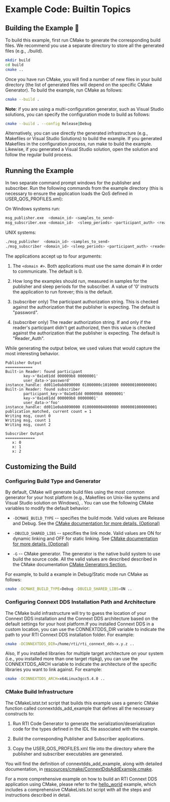 # Example Code: Builtin Topics

## Building the Example :wrench:

To build this example, first run CMake to generate the corresponding build
files. We recommend you use a separate directory to store all the generated
files (e.g., ./build).

```sh
mkdir build
cd build
cmake ..
```

Once you have run CMake, you will find a number of new files in your build
directory (the list of generated files will depend on the specific CMake
Generator). To build the example, run CMake as follows:

```sh
cmake --build .
```

**Note**: if you are using a multi-configuration generator, such as Visual
Studio solutions, you can specify the configuration mode to build as follows:

```sh
cmake --build . --config Release|Debug
```

Alternatively, you can use directly the generated infrastructure (e.g.,
Makefiles or Visual Studio Solutions) to build the example. If you generated
Makefiles in the configuration process, run make to build the example.
Likewise, if you generated a Visual Studio solution, open the solution and
follow the regular build process.

## Running the Example

In two separate command prompt windows for the publisher and subscriber. Run
the following commands from the example directory (this is necessary to ensure
the application loads the QoS defined in USER_QOS_PROFILES.xml):

On Windows systems run:

```sh
msg_publisher.exe  <domain_id> <samples_to_send>
msg_subscriber.exe <domain_id>  <sleep_periods> <participant_auth> <reader_auth>
```

UNIX systems:

```sh
./msg_publisher  <domain_id> <samples_to_send>
./msg_subscriber <domain_id> <sleep_periods> <participant_auth> <reader_auth>
```

The applications accept up to four arguments:

1.  The `<domain #>`. Both applications must use the same domain # in order to
    communicate. The default is 0.

2.  How long the examples should run, measured in samples for the publisher
    and sleep periods for the subscriber. A value of '0' instructs the
    application to run forever; this is the default.

3.  (subscriber only) The participant authorization string. This is checked
    against the authorization that the publisher is expecting. The default
    is "password".

4.  (subscriber only) The reader authorization string. If and only if the
    reader's participant didn't get authorized, then this value is checked
    against the authorization that the publisher is expecting. The default is
    "Reader_Auth".

While generating the output below, we used values that would capture the most
interesting behavior.

```
Publisher Output
============
Built-in Reader: found participant
        key->'0a1e01dd 000009b8 00000001'
        user_data->'password'
instance_handle: dd011e0ab8090000 01000000c1010000 0000001000000001
Built-in Reader: found subscriber
        participant_key->'0a1e01dd 000009b8 00000001'
        key->'0a1e01dd 000009b8 00000001'
        user_data->'foo'
instance_handle: dd011e0ab8090000 0100000004000080 0000001000000001
publication_matched, current count = 1
Writing msg, count 0
Writing msg, count 1
Writing msg, count 2

Subscriber Output
=============
   x: 0
   x: 1
   x: 2
```

## Customizing the Build

### Configuring Build Type and Generator

By default, CMake will generate build files using the most common generator for
your host platform (e.g., Makefiles on Unix-like systems and Visual Studio
solution on Windows), \. You can use the following CMake variables to modify
the default behavior:

-   `-DCMAKE_BUILD_TYPE` -- specifies the build mode. Valid values are Release
    and Debug. See the [CMake documentation for more details.
    (Optional)](https://cmake.org/cmake/help/latest/variable/CMAKE_BUILD_TYPE.html)

-   `-DBUILD_SHARED_LIBS` -- specifies the link mode. Valid values are ON for
    dynamic linking and OFF for static linking. See [CMake documentation for
    more details.
    (Optional)](https://cmake.org/cmake/help/latest/variable/BUILD_SHARED_LIBS.html)

-   `-G` -- CMake generator. The generator is the native build system to use
    build the source code. All the valid values are described described in the
    CMake documentation [CMake Generators
    Section.](https://cmake.org/cmake/help/v3.13/manual/cmake-generators.7.html)

For example, to build a example in Debug/Static mode run CMake as follows:

```sh
cmake -DCMAKE_BUILD_TYPE=Debug -DBUILD_SHARED_LIBS=ON ..
```

### Configuring Connext DDS Installation Path and Architecture

The CMake build infrastructure will try to guess the location of your Connext
DDS installation and the Connext DDS architecture based on the default settings
for your host platform.If you installed Connext DDS in a custom location, you
can use the CONNEXTDDS_DIR variable to indicate the path to your RTI Connext
DDS installation folder. For example:

```sh
cmake -DCONNEXTDDS_DIR=/home/rti/rti_connext_dds-x.y.z ..
```

Also, If you installed libraries for multiple target architecture on your
system (i.e., you installed more than one target rtipkg), you can use the
CONNEXTDDS_ARCH variable to indicate the architecture of the specific libraries
you want to link against. For example:

```sh
cmake -DCONNEXTDDS_ARCH=x64Linux3gcc5.4.0 ..
```

### CMake Build Infrastructure

The CMakeListst.txt script that builds this example uses a generic CMake
function called connextdds_add_example that defines all the necessary
constructs to:

1.  Run RTI Code Generator to generate the serialization/deserialization code
    for the types defined in the IDL file associated with the example.

2.  Build the corresponding Publisher and Subscriber applications.

3.  Copy the USER_QOS_PROFILES.xml file into the directory where the publisher
    and subscriber executables are generated.

You will find the definition of connextdds_add_example, along with detailed
documentation, in
[rescources/cmake/ConnextDdsAddExample.cmake](../../../../rescources/cmake/ConnextDdsAddExample.cmake).

For a more comprehensive example on how to build an RTI Connext DDS application
using CMake, please refer to the
[hello_world](../../../connext_dds/build_systems/cmake/) example, which
includes a comprehensive CMakeLists.txt script with all the steps and
instructions described in detail.
